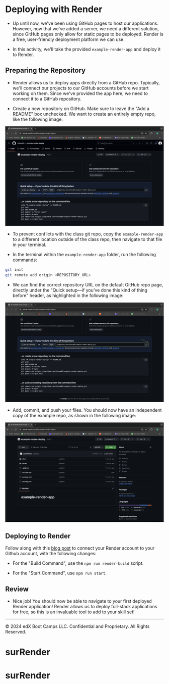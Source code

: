# Deploying with Render

* Up until now, we've been using GitHub pages to host our applications. However, now that we've added a server, we need a different solution, since GitHub pages only allow for static pages to be deployed. Render is a free, user-friendly deployment platform we can use. 

* In this activity, we'll take the provided `example-render-app` and deploy it to Render.

## Preparing the Repository

* Render allows us to deploy apps directly from a GitHub repo. Typically, we'll connect our projects to our GitHub accounts before we start working on them. Since we've provided the app here, we need to connect it to a GitHub repository.

* Create a new repository on GitHub. Make sure to leave the "Add a README" box unchecked. We want to create an entirely empty repo, like the following image: 

![Image showing a GitHub repo with no files or folders](./Images/01-empty-github-repo.png)

* To prevent conflicts with the class git repo, copy the `example-render-app` to a different location outside of the class repo, then navigate to that file in your terminal.

* In the terminal within the `example-render-app` folder, run the following commands:

```sh
git init
git remote add origin <REPOSITORY_URL>
```

* We can find the correct repository URL on the default GitHub repo page, directly under the "Quick setup&mdash;if you’ve done this kind of thing before" header, as highlighted in the following image:

![Image showing a GitHub repo with no files or folders, but highlighting clone URL](./Images/02-clone-url.png)

* Add, commit, and push your files. You should now have an independent copy of the example repo, as shown in the following image: 

![Image showing a GitHub repo updated with two recent commits](./Images/03-uploaded-repo.png)

## Deploying to Render

Follow along with this [blog post](https://coding-boot-camp.github.io/full-stack/render/render-deployment-guide) to connect your Render account to your Github account, with the following changes:

* For the "Build Command", use the `npm run render-build` script.

* For the "Start Command", use `npm run start`. 

## Review

* Nice job! You should now be able to navigate to your first deployed Render application! Render allows us to deploy full-stack applications for free, so this is an invaluable tool to add to your skill set!

---

© 2024 edX Boot Camps LLC. Confidential and Proprietary. All Rights Reserved.
# surRender
# surRender
